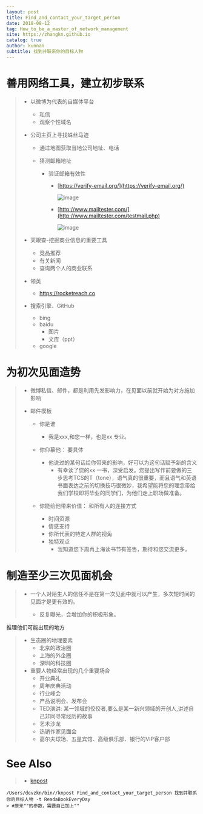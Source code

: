 ```yaml
---
layout: post
title: Find_and_contact_your_target_person
date: 2018-08-12
tag: How_to_be_a_master_of_network_management
site: https://zhangkn.github.io
catalog: true
author: kunnan
subtitle: 找到并联系你的目标人物
---
```




# 善用网络工具，建立初步联系

> * 以微博为代表的自媒体平台
>
>   * 私信
>   * 观察个性域名
>
> * 公司主页上寻找蛛丝马迹
>
>   * 通过地图获取当地公司地址、电话
>
>   * 猜测邮箱地址
>
>     * 验证邮箱有效性
>
>       * [https://verify-email.org/](https://verify-email.org/)
>
>         ![image](https://wx3.sinaimg.cn/large/af39b376gy1fu6nb0g7a9j20sj0jbabl.jpg)
>
>       * [http://www.mailtester.com/](http://www.mailtester.com/testmail.php)
>
>         ![image](https://wx3.sinaimg.cn/large/af39b376gy1fu6n9nb2w4j20un097dhk.jpg)
>
> * 天眼查-挖掘商业信息的重要工具
>
>   * 竞品推荐
>   * 有关新闻
>   * 查询两个人的商业联系
>
> * 领英
>
>   * https://rocketreach.co
>
> * 搜索引擎、GitHub
>
>   * bing
>   * baidu
>     * 图片
>     * 文库（ppt）
>   * google

# 为初次见面造势



> * 微博私信、邮件，都是利用先发影响力，在见面以前就开始为对方施加影响
>
> * 邮件模板
>
>   * 你是谁
>
>     * 我是xxx,和您一样，也是xx 专业。
>
>   * 你仰慕他： 要具体
>
>     * 他说过的某句话给你带来的影响，好可以为这句话赋予新的含义
>       * 有幸读了您的xx 一书，深受启发。您提出写作前要做的三步思考TCS的T（tone），语气真的很重要，而且语气和英语书面表达之前的切换技巧很微妙，我希望能将您的理念带给我们学校即将毕业的同学们，为他们走上职场做准备。
>
>   * 你能给他带来价值： 和所有人的连接方式
>
>     * 时间资源
>     * 情感支持
>     * 你所代表的特定人群的视角
>     * 独特观点
>       * 我知道您下周再上海读书节有签售，期待和您交流更多。
>
>     
>
>     

#  制造至少三次见面机会



> * 一个人对陌生人的信任不是在第一次见面中就可以产生，多次短时间的见面才是更有效的。
>
>   * 反复曝光，会增加你的积极形象。
>
>     

推理他们可能出现的地方

> * 生态圈的地理要素
>   * 北京的政治圈
>   * 上海的外企圈
>   * 深圳的科技圈
> * 重要人物经常出现的几个重要场合
>   * 开业典礼
>   * 周年庆典活动
>   * 行业峰会
>   * 产品说明会、发布会
>   * TED演讲: 某一领域的佼佼者,要么是某一新兴领域的开创人,讲述自己非同寻常经历的故事
>   * 艺术沙龙
>   * 热销作家见面会
>   * 高尔夫球场、五星宾馆、高级俱乐部、银行的VIP客户部

# See Also 

>* [knpost](https://github.com/zhangkn/KNBin/blob/master/knpost) 
>
```
/Users/devzkn/bin//knpost Find_and_contact_your_target_person 找到并联系你的目标人物 -t ReadaBookEveryDay
> #原来""的参数，需要自己加上""
```

